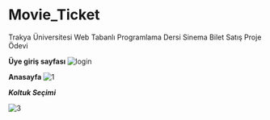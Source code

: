 # Movie_Ticket
Trakya Üniversitesi Web Tabanlı Programlama Dersi Sinema Bilet Satış Proje Ödevi 

**Üye giriş sayfası**
![login](https://user-images.githubusercontent.com/13876601/59803633-b5b93480-92f4-11e9-948e-b0cf014e2f05.PNG)

**Anasayfa**
![1](https://user-images.githubusercontent.com/13876601/59804122-1a28c380-92f6-11e9-8338-022b46030e9b.PNG)

_**Koltuk Seçimi**_

![3](https://user-images.githubusercontent.com/13876601/59805242-6d504580-92f9-11e9-9543-37a798bd8017.PNG)
